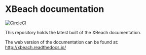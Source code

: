 # XBeach documentation

[![CircleCI](https://circleci.com/gh/openearth/xbeach-docs.svg?style=svg)](https://circleci.com/gh/openearth/xbeach-docs)

This repository holds the latest built of the XBeach documentation.

The web version of the documentation can be found at: http://xbeach.readthedocs.io/
